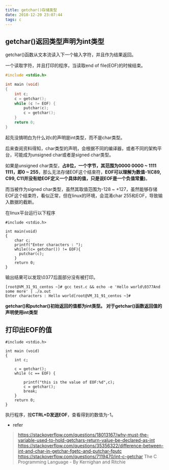 ```yaml
---
title: getchar()存储类型
date: 2018-12-20 23:07:44
tags: c
---
```


## getchar()返回类型声明为int类型

getchar()函数从文本流读入下一个输入字符，并且作为结果返回。

一个读取字符，并且打印的程序，当读取end of file(EOF)的时候结束。

<!-- more -->

```c
#include <stdio.h>

int main (void)
{
    int c;
    c = getchar();
    while (c != EOF) {
        putchar(c);
        c = getchar();
    }
    return 0;
}
```

起先没搞明白为什么对c的声明是int类型，而不是char类型。

后来查阅资料得知，char类型的声明，会根据不同的编译器，或者不同的架构平台，可能成为unsigned char或者是signed char类型。

如果是unsigned char类型，**占8位，一个字节，其范围为0000 0000 ~ 1111 1111，即0 ~ 255**，那么无法存储EOF这个结束符，**EOF可以理解为数值-1(C89, C99, C11并没有给EOF定义一个具体的值，只是说EOF是一个负值常量)**。

而当被作为signed char类型，虽然其取值范围为-128 ~ +127，虽然能够存储EOF这个结束符，看似正常，但在linux的环境，会混淆char 255和EOF，导致输入数据的截断。

在linux平台运行以下程序

```
#include <stdio.h>

int main(void)
{
    char c;
    printf("Enter characters : ");
    while((c= getchar()) != EOF){
      putchar(c);
    }
    return 0;
}
```

输出结果可以发现\0377后面部分没有被打印。

```
[root@VM_31_91_centos ~]# gcc test.c && echo -e 'Hello world\0377And some more' | ./a.out
Enter characters : Hello world[root@VM_31_91_centos ~]#
```


**getchar()和putchar()初始返回的值都为int类型。**
**对于getchar()函数返回值的声明使用int类型**

## 打印出EOF的值

```
#include <stdio.h>

int main (void)
{
    int c;
    
    c = getchar();
    while (c == EOF) {
        
        printf("this is the value of EOF:%d",c);
        c = getchar();
        break;
    }
    return 0;
}
```

执行程序，按**CTRL+D发送EOF**，查看得到的数值为-1。





* refer
> https://stackoverflow.com/questions/18013167/why-must-the-variable-used-to-hold-getchars-return-value-be-declared-as-int
> https://stackoverflow.com/questions/35356322/difference-between-int-and-char-in-getchar-fgetc-and-putchar-fputc
> https://stackoverflow.com/questions/7119470/int-c-getchar
> The C Programming Language - By Kernighan and Ritchie

